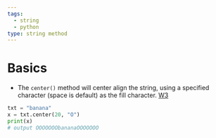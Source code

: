 ```yaml
---
tags:
  - string
  - python
type: string method
---
```

# Basics
- The `center()` method will center align the string, using a specified character (space is default) as the fill character. [W3](https://www.w3schools.com/python/ref_string_center.asp)
```PYTHON
txt = "banana"  
x = txt.center(20, "O")  
print(x)
# output OOOOOOObananaOOOOOOO
```
